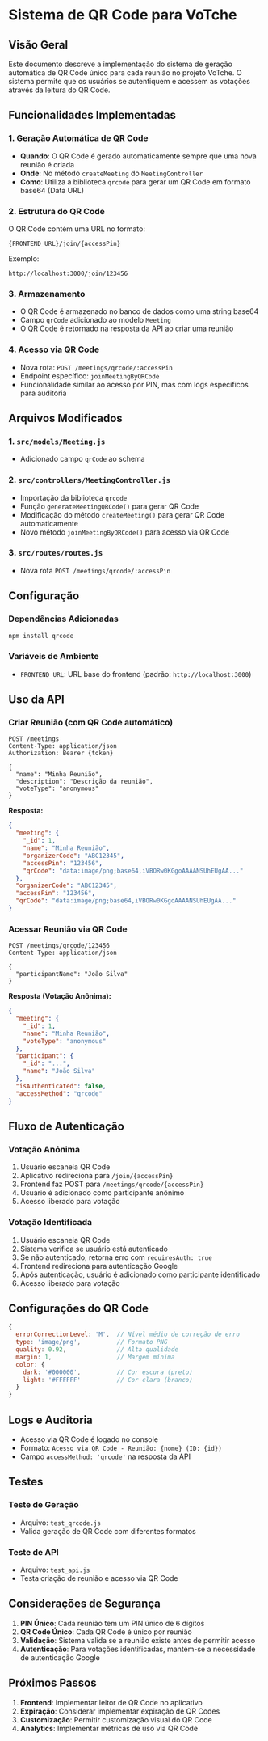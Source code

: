 # Sistema de QR Code para VoTche

## Visão Geral

Este documento descreve a implementação do sistema de geração automática de QR Code único para cada reunião no projeto VoTche. O sistema permite que os usuários se autentiquem e acessem as votações através da leitura do QR Code.

## Funcionalidades Implementadas

### 1. Geração Automática de QR Code

- **Quando**: O QR Code é gerado automaticamente sempre que uma nova reunião é criada
- **Onde**: No método `createMeeting` do `MeetingController`
- **Como**: Utiliza a biblioteca `qrcode` para gerar um QR Code em formato base64 (Data URL)

### 2. Estrutura do QR Code

O QR Code contém uma URL no formato:
```
{FRONTEND_URL}/join/{accessPin}
```

Exemplo:
```
http://localhost:3000/join/123456
```

### 3. Armazenamento

- O QR Code é armazenado no banco de dados como uma string base64
- Campo `qrCode` adicionado ao modelo `Meeting`
- O QR Code é retornado na resposta da API ao criar uma reunião

### 4. Acesso via QR Code

- Nova rota: `POST /meetings/qrcode/:accessPin`
- Endpoint específico: `joinMeetingByQRCode`
- Funcionalidade similar ao acesso por PIN, mas com logs específicos para auditoria

## Arquivos Modificados

### 1. `src/models/Meeting.js`
- Adicionado campo `qrCode` ao schema

### 2. `src/controllers/MeetingController.js`
- Importação da biblioteca `qrcode`
- Função `generateMeetingQRCode()` para gerar QR Code
- Modificação do método `createMeeting()` para gerar QR Code automaticamente
- Novo método `joinMeetingByQRCode()` para acesso via QR Code

### 3. `src/routes/routes.js`
- Nova rota `POST /meetings/qrcode/:accessPin`

## Configuração

### Dependências Adicionadas

```bash
npm install qrcode
```

### Variáveis de Ambiente

- `FRONTEND_URL`: URL base do frontend (padrão: `http://localhost:3000`)

## Uso da API

### Criar Reunião (com QR Code automático)

```http
POST /meetings
Content-Type: application/json
Authorization: Bearer {token}

{
  "name": "Minha Reunião",
  "description": "Descrição da reunião",
  "voteType": "anonymous"
}
```

**Resposta:**
```json
{
  "meeting": {
    "_id": 1,
    "name": "Minha Reunião",
    "organizerCode": "ABC12345",
    "accessPin": "123456",
    "qrCode": "data:image/png;base64,iVBORw0KGgoAAAANSUhEUgAA..."
  },
  "organizerCode": "ABC12345",
  "accessPin": "123456",
  "qrCode": "data:image/png;base64,iVBORw0KGgoAAAANSUhEUgAA..."
}
```

### Acessar Reunião via QR Code

```http
POST /meetings/qrcode/123456
Content-Type: application/json

{
  "participantName": "João Silva"
}
```

**Resposta (Votação Anônima):**
```json
{
  "meeting": {
    "_id": 1,
    "name": "Minha Reunião",
    "voteType": "anonymous"
  },
  "participant": {
    "_id": "...",
    "name": "João Silva"
  },
  "isAuthenticated": false,
  "accessMethod": "qrcode"
}
```

## Fluxo de Autenticação

### Votação Anônima
1. Usuário escaneia QR Code
2. Aplicativo redireciona para `/join/{accessPin}`
3. Frontend faz POST para `/meetings/qrcode/{accessPin}`
4. Usuário é adicionado como participante anônimo
5. Acesso liberado para votação

### Votação Identificada
1. Usuário escaneia QR Code
2. Sistema verifica se usuário está autenticado
3. Se não autenticado, retorna erro com `requiresAuth: true`
4. Frontend redireciona para autenticação Google
5. Após autenticação, usuário é adicionado como participante identificado
6. Acesso liberado para votação

## Configurações do QR Code

```javascript
{
  errorCorrectionLevel: 'M',  // Nível médio de correção de erro
  type: 'image/png',          // Formato PNG
  quality: 0.92,              // Alta qualidade
  margin: 1,                  // Margem mínima
  color: {
    dark: '#000000',          // Cor escura (preto)
    light: '#FFFFFF'          // Cor clara (branco)
  }
}
```

## Logs e Auditoria

- Acesso via QR Code é logado no console
- Formato: `Acesso via QR Code - Reunião: {nome} (ID: {id})`
- Campo `accessMethod: 'qrcode'` na resposta da API

## Testes

### Teste de Geração
- Arquivo: `test_qrcode.js`
- Valida geração de QR Code com diferentes formatos

### Teste de API
- Arquivo: `test_api.js`
- Testa criação de reunião e acesso via QR Code

## Considerações de Segurança

1. **PIN Único**: Cada reunião tem um PIN único de 6 dígitos
2. **QR Code Único**: Cada QR Code é único por reunião
3. **Validação**: Sistema valida se a reunião existe antes de permitir acesso
4. **Autenticação**: Para votações identificadas, mantém-se a necessidade de autenticação Google

## Próximos Passos

1. **Frontend**: Implementar leitor de QR Code no aplicativo
2. **Expiração**: Considerar implementar expiração de QR Codes
3. **Customização**: Permitir customização visual do QR Code
4. **Analytics**: Implementar métricas de uso via QR Code

